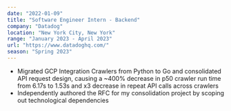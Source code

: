 ```yaml
---
date: "2022-01-09"
title: "Software Engineer Intern - Backend"
company: "Datadog"
location: "New York City, New York"
range: "January 2023 - April 2023"
url: "https://www.datadoghq.com/"
season: "Spring 2023"
---
```


- Migrated GCP Integration Crawlers from Python to Go and consolidated API request design, causing a ~400% decrease in p50 crawler run time from 6.17s to 1.53s and x3 decrease in repeat API calls across crawlers
- Independently authored the RFC for my consolidation project by scoping out technological dependencies


